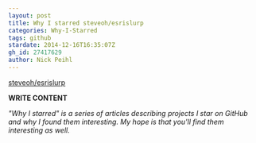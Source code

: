 ```yaml
---
layout: post
title: Why I starred steveoh/esrislurp
categories: Why-I-Starred
tags: github
stardate: 2014-12-16T16:35:07Z
gh_id: 27417629
author: Nick Peihl
---
```


[steveoh/esrislurp](star.repo.html_url)

**WRITE CONTENT**

*"Why I starred" is a series of articles describing projects I star on GitHub and why I found them interesting. My hope is that you'll find them interesting as well.*

